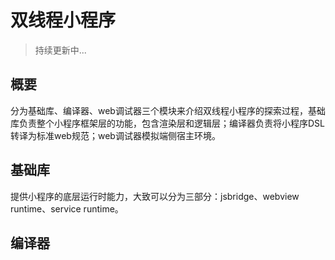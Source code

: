 # 双线程小程序
> 持续更新中...

## 概要
分为基础库、编译器、web调试器三个模块来介绍双线程小程序的探索过程，基础库负责整个小程序框架层的功能，包含渲染层和逻辑层；编译器负责将小程序DSL转译为标准web规范；web调试器模拟端侧宿主环境。

## 基础库

提供小程序的底层运行时能力，大致可以分为三部分：jsbridge、webview runtime、service runtime。


## 编译器
